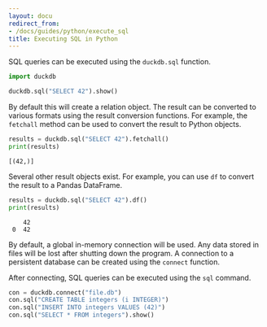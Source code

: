 ```yaml
---
layout: docu
redirect_from:
- /docs/guides/python/execute_sql
title: Executing SQL in Python
---
```


SQL queries can be executed using the `duckdb.sql` function.

```python
import duckdb

duckdb.sql("SELECT 42").show()
```

By default this will create a relation object. The result can be converted to various formats using the result conversion functions. For example, the `fetchall` method can be used to convert the result to Python objects.

```python
results = duckdb.sql("SELECT 42").fetchall()
print(results)
```

```text
[(42,)]
```

Several other result objects exist. For example, you can use `df` to convert the result to a Pandas DataFrame.

```python
results = duckdb.sql("SELECT 42").df()
print(results)
```

```text
    42
 0  42
```

By default, a global in-memory connection will be used. Any data stored in files will be lost after shutting down the program. A connection to a persistent database can be created using the `connect` function.

After connecting, SQL queries can be executed using the `sql` command.

```python
con = duckdb.connect("file.db")
con.sql("CREATE TABLE integers (i INTEGER)")
con.sql("INSERT INTO integers VALUES (42)")
con.sql("SELECT * FROM integers").show()
```